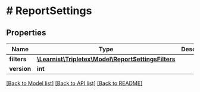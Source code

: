 # # ReportSettings

## Properties

Name | Type | Description | Notes
------------ | ------------- | ------------- | -------------
**filters** | [**\Learnist\Tripletex\Model\ReportSettingsFilters**](ReportSettingsFilters.md) |  | [optional]
**version** | **int** |  | [optional]

[[Back to Model list]](../../README.md#models) [[Back to API list]](../../README.md#endpoints) [[Back to README]](../../README.md)
